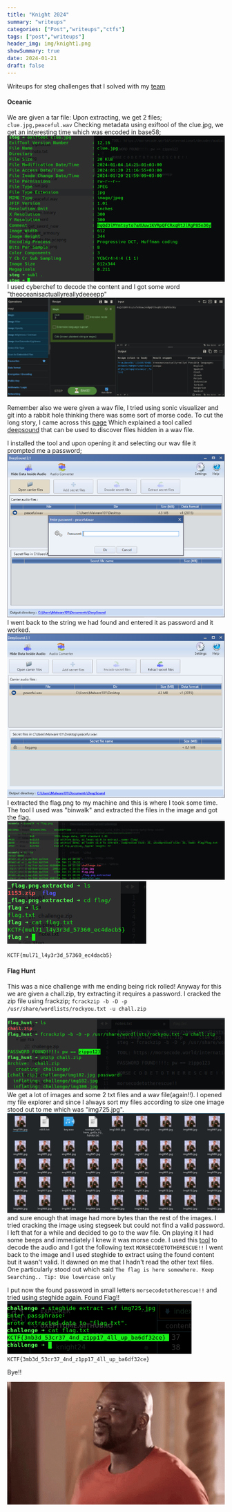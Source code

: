 ```yaml
---
title: "Knight 2024"
summary: "writeups"
categories: ["Post","writeups","ctfs"]
tags: ["post","writeups"]
header_img: img/knight1.png
showSummary: true
date: 2024-01-21
draft: false
---
```

Writeups for steg challenges that I solved with my [team](https://ctftime.org/team/206364)

#### Oceanic
We are given a tar file:
Upon extracting, we get 2 files; `clue.jpg,peaceful.wav`
Checking metadata using exiftool of the clue.jpg, we get an interesting time which was encoded in base58;
![image](peaceful.png)
I used cyberchef to decode the content and I got some word "theoceanisactuallyreallydeeeepp" 
![image](peaceful2.png)

Remember also we were given a wav file, I tried using sonic visualizer and git into a rabbit hole thinking there was some sort of morse code. To cut the long story, I came across this [page](https://wiki.bi0s.in/steganography/deep-sound/)
Which explained a tool called [deepsound](https://github.com/Jpinsoft/DeepSound) that can be used to discover files hidden in a wav file.

I installed the tool and upon opening it and selecting our wav file it prompted me a password; ![image](peace3.png) 
I went back to the string we had found and entered it as password and it worked.
![image](peace4.png) I extracted the flag.png to my machine and this is where I took some time. The tool I used was "binwalk" and extracted the files in the image and got the flag.
![image](peace6.png)
![image](peace7.png)

`KCTF{mul71_l4y3r3d_57360_ec4dacb5}`

#### Flag Hunt

This was a nice challenge with me ending being rick rolled!
Anyway for this we are given a chall.zip, try extracting it requires a password. I cracked the zip file using frackzip;
`fcrackzip -b -D -p /usr/share/wordlists/rockyou.txt -u chall.zip`

![image](hunt1.png)
We get a lot of images and some 2 txt files and a wav file(again!!).
I opened my file explorer and since I always sort my files according to size one image stood out to me which was "img725.jpg".
![image](hunt2.png) and sure enough that image had more bytes than the rest of the images. I tried cracking the image using stegseek but could not find a valid password. I left that for a while and decided to go to the wav file. On playing it I had some beeps and immediately I knew it was morse code.
I used this [tool](https://morsecode.world/international/decoder/audio-decoder-adaptive.html) to decode the audio and I got the following text
`MORSECODETOTHERESCUE!!`
I went back to the image and I used steghide to extract using the found content but it wasn't valid.
It dawned on me that I hadn't read the other text files. One particularly stood out which said
`The flag is here somewhere. Keep Searching.. Tip: Use lowercase only` 

I put now the found password in small letters `morsecodetotherescue!!` and tried using steghide again. Found Flag!!
![image](hunt3.png)
`KCTF{3mb3d_53cr37_4nd_z1pp17_4ll_up_ba6df32ce}`

Bye!!


![image](shaq.gif)
